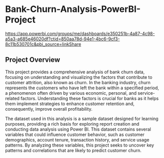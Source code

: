 # Bank-Churn-Analysis-PowerBI-Project
https://app.powerbi.com/groups/me/dashboards/e350251b-4a87-4c98-a5a3-a685e46020df?ctid=850aa78d-94e1-4bc6-9cf3-8c11b530701c&pbi_source=linkShare

## Project Overview
This project provides a comprehensive analysis of bank churn data, focusing on understanding and visualizing the factors that contribute to customer attrition, also known as churn. In the banking industry, churn represents the customers who have left the bank within a specified period, a phenomenon often driven by various economic, personal, and service-related factors. Understanding these factors is crucial for banks as it helps them implement strategies to enhance customer retention and, consequently, improve overall profitability.

The dataset used in this analysis is a sample dataset designed for learning purposes, providing a rich basis for exploring report creation and conducting data analysis using Power BI. This dataset contains several variables that could influence customer behavior, such as customer demographics, account tenure, transaction history, and service usage patterns. By analyzing these variables, this project seeks to uncover key patterns and correlations that are likely to predict customer churn.


